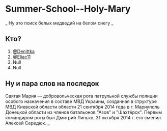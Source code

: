 # Summer-School--Holy-Mary
_
Ну это поиск белых медведий на белом снегу
_
## Кто?

1. [@Denittka](https://github.com/Denittka)
2. [@Eliac11](https://github.com/Eliac11)
3. Null
4. Null

## Ну и пара слов на последок
Святая Мария — добровольческая рота патрульной службы полиции особого назначения в составе МВД Украины, созданная в структуре МВД Киевской области области 21 сентября 2014 года в г. Мариуполь Донецкой области из членов батальонов "Азов" и "Шахтёрск". Первым командиром роты был Дмитрий Линько, 31 октября 2014 г. его сменил Алексей Середюк.
_
